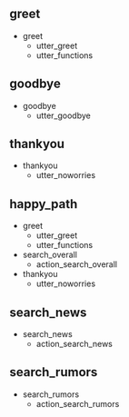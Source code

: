 ## greet
* greet
    - utter_greet
    - utter_functions

## goodbye
* goodbye
    - utter_goodbye

## thankyou
* thankyou
    - utter_noworries

## happy_path
* greet
    - utter_greet
    - utter_functions
* search_overall
    - action_search_overall
* thankyou
    - utter_noworries
    
## search_news
* search_news
    - action_search_news
    
## search_rumors
* search_rumors
    - action_search_rumors